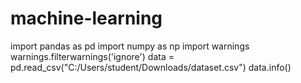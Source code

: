 # machine-learning
import pandas as pd
import numpy as np
import warnings
warnings.filterwarnings('ignore')
data = pd.read_csv("C:/Users/student/Downloads/dataset.csv")
data.info()
